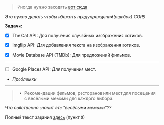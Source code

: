 >Иногда нужно заходить [вот сюда](https://cors-anywhere.herokuapp.com/corsdemowww.example.com)

*Это нужно делать чтобы ибежать предупреждений(ошибок) CORS*

__Задачи:__
- [x] The Cat API: Для получения случайных изображений котиков.

- [x] Imgflip API: Для добавления текста на изображения котиков.
- [x] Movie Database API (TMDb): Для предложений фильмов.
---
- [ ] Google Places API: Для получения мест.

- _Проблемки_
---

> - Рекомендации фильмов, ресторанов или мест для посещения с весёлыми мемами для каждого выбора.

_Что собственно значит это "весёлыми мемами"??_

Полный текст задания [здесь](https://docs.google.com/document/d/1Lr0MG5TsGZ_eoOE38YD9IJ3agzhOrZcrDazMefBCfP0/edit?tab=t.0#heading=h.7bcpzjvpdug7) (пункт 9)